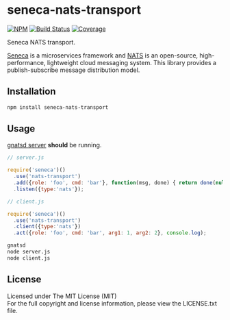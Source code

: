 # seneca-nats-transport

[![NPM][npm-image]][npm-url] [![Build Status][travis-image]][travis-url] [![Coverage][coverage-image]][coverage-url]

Seneca NATS transport.

[Seneca](http://senecajs.org/) is a microservices framework and [NATS](http://nats.io/) is 
an open-source, high-performance, lightweight cloud messaging system. This library provides
a publish-subscribe message distribution model.

## Installation

```bash
npm install seneca-nats-transport
```

## Usage

[gnatsd server](http://nats.io/download/) **should** be running.

```javascript
// server.js

require('seneca')()
  .use('nats-transport')
  .add({role: 'foo', cmd: 'bar'}, function(msg, done) { return done(null, msg); })
  .listen({type:'nats'});
```

```javascript
// client.js

require('seneca')()
  .use('nats-transport')
  .client({type:'nats'})
  .act({role: 'foo', cmd: 'bar', arg1: 1, arg2: 2}, console.log);
```

```bash
gnatsd
node server.js
node client.js
```

## License

Licensed under The MIT License (MIT)  
For the full copyright and license information, please view the LICENSE.txt file.

[npm-url]: http://npmjs.org/package/seneca-nats-transport
[npm-image]: https://badge.fury.io/js/seneca-nats-transport.svg

[travis-url]: https://travis-ci.org/devfacet/seneca-nats-transport
[travis-image]: https://travis-ci.org/devfacet/seneca-nats-transport.svg?branch=master

[coverage-url]: https://coveralls.io/github/devfacet/seneca-nats-transport?branch=master
[coverage-image]: https://coveralls.io/repos/github/devfacet/seneca-nats-transport/badge.svg?branch=master
